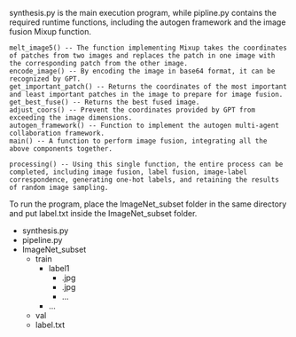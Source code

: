 synthesis.py is the main execution program, while pipline.py contains the required runtime functions, including the autogen framework and the image fusion Mixup function.

	melt_image5() -- The function implementing Mixup takes the coordinates of patches from two images and replaces the patch in one image with the corresponding patch from the other image.
	encode_image() -- By encoding the image in base64 format, it can be recognized by GPT.
	get_important_patch() -- Returns the coordinates of the most important and least important patches in the image to prepare for image fusion.
	get_best_fuse() -- Returns the best fused image.
	adjust_coors() -- Prevent the coordinates provided by GPT from exceeding the image dimensions.
	autogen_framework() -- Function to implement the autogen multi-agent collaboration framework.
	main() -- A function to perform image fusion, integrating all the above components together.

	processing() -- Using this single function, the entire process can be completed, including image fusion, label fusion, image-label correspondence, generating one-hot labels, and retaining the results of random image sampling.


To run the program, place the ImageNet_subset folder in the same directory and put label.txt inside the ImageNet_subset folder.
- synthesis.py
- pipeline.py
- ImageNet_subset
	- train
		- label1
			- .jpg
			- .jpg
			- ...
		- ...
	- val
	- label.txt